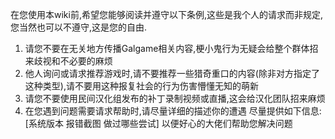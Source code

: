  在您使用本wiki前,希望您能够阅读并遵守以下条例,这些是我个人的请求而非规定,您当然也可以不遵守,这是您的自由.

1. 请您不要在无关地方传播Galgame相关内容,梗小鬼行为无疑会给整个群体招来歧视和不必要的麻烦
2. 他人询问或请求推荐游戏时,请不要推荐一些猎奇重口的内容(除非对方指定了这种类型),请不要用这种报复社会的行为伤害懵懂无知的萌新
3. 请您不要使用民间汉化组发布的补丁录制视频或直播,这会给汉化团队招来麻烦
4. 在您遇到问题需要请求帮助时,请尽量详细的描述你的遭遇 尽量提供如下信息:[系统版本 报错截图 做过哪些尝试] 以便好心的大佬们帮助您解决问题
